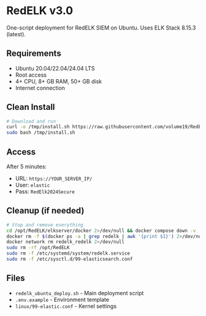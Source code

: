 # RedELK v3.0

One-script deployment for RedELK SIEM on Ubuntu. Uses ELK Stack 8.15.3 (latest).

## Requirements

- Ubuntu 20.04/22.04/24.04 LTS
- Root access
- 4+ CPU, 8+ GB RAM, 50+ GB disk
- Internet connection

## Clean Install

```bash
# Download and run
curl -o /tmp/install.sh https://raw.githubusercontent.com/volume19/RedELK/master/redelk_ubuntu_deploy.sh
sudo bash /tmp/install.sh
```

## Access

After 5 minutes:
- URL: `https://YOUR_SERVER_IP/`
- User: `elastic`
- Pass: `RedElk2024Secure`

## Cleanup (if needed)

```bash
# Stop and remove everything
cd /opt/RedELK/elkserver/docker 2>/dev/null && docker compose down -v
docker rm -f $(docker ps -a | grep redelk | awk '{print $1}') 2>/dev/null
docker network rm redelk_redelk 2>/dev/null
sudo rm -rf /opt/RedELK
sudo rm -f /etc/systemd/system/redelk.service
sudo rm -f /etc/sysctl.d/99-elasticsearch.conf
```

## Files

- `redelk_ubuntu_deploy.sh` - Main deployment script
- `.env.example` - Environment template
- `linux/99-elastic.conf` - Kernel settings